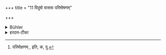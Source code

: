+++
title = "11 विदुषो वाससः परिमोषणम्"

+++

<details><summary>Bühler</summary>

11. (If he takes the above-mentioned kinds of property) intentionally, his garment shall be taken away.
</details>

<details><summary>हरदत्त-टीका</summary>

## सूत्रम्
विदुषो वाससः[^२] परिमोषणम् ॥ १२॥  
### टिप्पनी
यस्तु विद्वानेवाऽऽदत्ते तस्य वाससोऽपहारः कर्तव्यः ॥ १२ ॥  

[^२]: परिमोक्षणम् , इति, क, पु.
</details>
